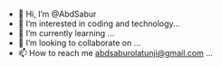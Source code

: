 - 👋 Hi, I’m @AbdSabur
- 👀 I’m interested in coding and technology...
- 🌱 I’m currently learning ...
- 💞️ I’m looking to collaborate on ...
- 📫 How to reach me abdsaburolatunji@gmail.com ...

<!---
AbdSabur/AbdSabur is a ✨ special ✨ repository because its `README.md` (this file) appears on your GitHub profile.
You can click the Preview link to take a look at your changes.
--->
